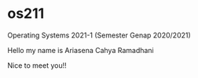 # os211
Operating Systems 2021-1 (Semester Genap 2020/2021)

Hello my name is Ariasena Cahya Ramadhani

Nice to meet you!!
